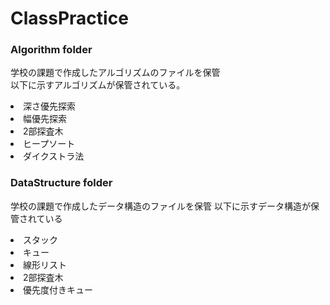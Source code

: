 # ClassPractice

### Algorithm folder
学校の課題で作成したアルゴリズムのファイルを保管<br>
以下に示すアルゴリズムが保管されている。

<li>深さ優先探索</li>
<li>幅優先探索</li>
<li>2部探査木</li>
<li>ヒープソート</li>
<li>ダイクストラ法</li>

### DataStructure folder
学校の課題で作成したデータ構造のファイルを保管
以下に示すデータ構造が保管されている

<li>スタック</li>
<li>キュー</li>
<li>線形リスト</li>
<li>2部探査木</li>
<li>優先度付きキュー</li>